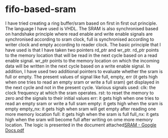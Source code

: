 # fifo-based-sram
I have tried creating a ring buffer/sram based on first in first out principle. The language I have used is VHDL. The SRAM is also synchronised based on handshake principle where read enable and write enable signals are synchronised according to sram clock, full is synchronised according to writer clock and empty according to reader clock.
The basic principle that I have used is that I have taken two pointers rd_ptr and wr_ptr. rd_ptr points to the memory location that will be read in the next cycle based on a read enable signal. wr_ptr points to the memory location on which the incoming data will be written in the next cycle based on a write enable signal. In addition, I have used two additional pointers to evaluate whether the sram is full or empty. The present values of signal like full, empty, err (it gets high when one tries to read an empty sram or write a full sram) get displayed in the next cycle and not in the present cycle. 
Various signals used: clk: the clock frequency at which the sram operates. 
rst: to reset the memory to zero and the signals to their initial values
err: it gets high when one tries to read an empty sram or write a full sram
empty: it gets high when the sram is empty
empty_nx: it gets high when sram will get empty after reading one more memory location
full: it gets high when the sram is full
full_nx: it gets high when the sram will become full after writing on ome more memory location.
The logic is presented in the document attached[SRAM - Google Docs.pdf](https://github.com/AKR1711/fifo-based-sram/files/8372136/SRAM.-.Google.Docs.pdf)

